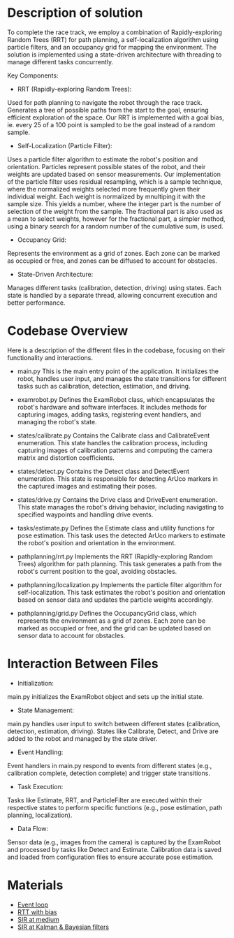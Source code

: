 # Description of solution

To complete the race track, we employ a combination of Rapidly-exploring Random Trees (RRT) for path planning, a self-localization algorithm using particle filters, and an occupancy grid for mapping the environment. The solution is implemented using a state-driven architecture with threading to manage different tasks concurrently.

Key Components:
- RRT (Rapidly-exploring Random Trees):

Used for path planning to navigate the robot through the race track.
Generates a tree of possible paths from the start to the goal, ensuring efficient exploration of the space. 
Our RRT is implemented with a goal bias, ie. every 25 of a 100 point is sampled to be the goal instead of a random sample.

- Self-Localization (Particle Filter):

Uses a particle filter algorithm to estimate the robot's position and orientation.
Particles represent possible states of the robot, and their weights are updated based on sensor measurements.
Our implementation of the particle filter uses residual resampling, which is a sample technique, where the normalized weights selected more frequently given their individual weight. Each weight is normalized by mnultiping it with the sample size. This yields a number, where the integer part is the number of selection of the weight from the sample. The fractional part is also used as a mean to select weights, however for the fractional part, a simpler method, using a binary search for a random number of the cumulative sum, is used.

- Occupancy Grid:

Represents the environment as a grid of zones.
Each zone can be marked as occupied or free, and zones can be diffused to account for obstacles.

- State-Driven Architecture:

Manages different tasks (calibration, detection, driving) using states.
Each state is handled by a separate thread, allowing concurrent execution and better performance.


# Codebase Overview
Here is a description of the different files in the codebase, focusing on their functionality and interactions.

- main.py
This is the main entry point of the application. It initializes the robot, handles user input, and manages the state transitions for different tasks such as calibration, detection, estimation, and driving.

- examrobot.py
Defines the ExamRobot class, which encapsulates the robot's hardware and software interfaces. It includes methods for capturing images, adding tasks, registering event handlers, and managing the robot's state.

- states/calibrate.py
Contains the Calibrate class and CalibrateEvent enumeration. This state handles the calibration process, including capturing images of calibration patterns and computing the camera matrix and distortion coefficients.

- states/detect.py
Contains the Detect class and DetectEvent enumeration. This state is responsible for detecting ArUco markers in the captured images and estimating their poses.

- states/drive.py
Contains the Drive class and DriveEvent enumeration. This state manages the robot's driving behavior, including navigating to specified waypoints and handling drive events.

- tasks/estimate.py
Defines the Estimate class and utility functions for pose estimation. This task uses the detected ArUco markers to estimate the robot's position and orientation in the environment.

- pathplanning/rrt.py
Implements the RRT (Rapidly-exploring Random Trees) algorithm for path planning. This task generates a path from the robot's current position to the goal, avoiding obstacles.

- pathplanning/localization.py
Implements the particle filter algorithm for self-localization. This task estimates the robot's position and orientation based on sensor data and updates the particle weights accordingly.

- pathplanning/grid.py
Defines the OccupancyGrid class, which represents the environment as a grid of zones. Each zone can be marked as occupied or free, and the grid can be updated based on sensor data to account for obstacles.

# Interaction Between Files
- Initialization: 

main.py initializes the ExamRobot object and sets up the initial state.

- State Management:

main.py handles user input to switch between different states (calibration, detection, estimation, driving).
States like Calibrate, Detect, and Drive are added to the robot and managed by the state driver.

- Event Handling:

Event handlers in main.py respond to events from different states (e.g., calibration complete, detection complete) and trigger state transitions.

- Task Execution:

Tasks like Estimate, RRT, and ParticleFilter are executed within their respective states to perform specific functions (e.g., pose estimation, path planning, localization).

- Data Flow:

Sensor data (e.g., images from the camera) is captured by the ExamRobot and processed by tasks like Detect and Estimate.
Calibration data is saved and loaded from configuration files to ensure accurate pose estimation.


# Materials

-   [Event loop](https://html.spec.whatwg.org/multipage/webappapis.html#event-loops)
-   [RTT with bias](https://rllab.snu.ac.kr/courses/intelligent-systems_2016/project/project-files/instruction-for-assignment2_2016.pdf)
-   [SIR at medium](https://medium.com/@mathiasmantelli/particle-filter-part-4-pseudocode-and-python-code-052a74236ba4)
-   [SIR at Kalman & Bayesian filters](https://github.com/rlabbe/Kalman-and-Bayesian-Filters-in-Python/blob/master/12-Particle-Filters.ipynb)
